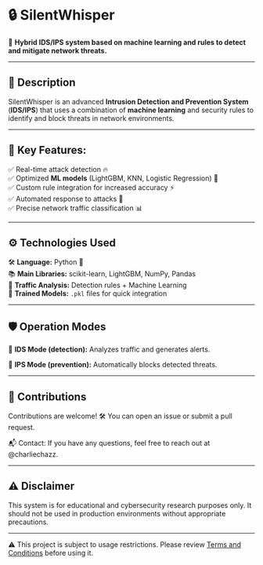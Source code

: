 # 🔒 SilentWhisper  
🚀 **Hybrid IDS/IPS system based on machine learning and rules to detect and mitigate network threats.**  

---

## 📌 Description  
SilentWhisper is an advanced **Intrusion Detection and Prevention System** (**IDS/IPS**) that uses a combination of **machine learning** and security rules to identify and block threats in network environments.  

---

## 🔹 Key Features:
✅ Real-time attack detection 🔥  
✅ Optimized **ML models** (LightGBM, KNN, Logistic Regression) 🤖  
✅ Custom rule integration for increased accuracy ⚡  
✅ Automated response to attacks 🚨  
✅ Precise network traffic classification 📊  

---

## ⚙️ Technologies Used  
🛠️ **Language:** Python 🐍  
📚 **Main Libraries:** scikit-learn, LightGBM, NumPy, Pandas  
📡 **Traffic Analysis:** Detection rules + Machine Learning  
📁 **Trained Models:** `.pkl` files for quick integration  

---

## 🛡️ Operation Modes

📡 **IDS Mode (detection):** Analyzes traffic and generates alerts. 

🛑 **IPS Mode (prevention):** Automatically blocks detected threats. 

---

## 📢 Contributions

Contributions are welcome! 🛠️ You can open an issue or submit a pull request.

📬 Contact: If you have any questions, feel free to reach out at @charliechazz.

---

## ⚠️ Disclaimer

This system is for educational and cybersecurity research purposes only. It should not be used in production environments without appropriate precautions.

---

⚠️ This project is subject to usage restrictions. Please review [Terms and Conditions](https://github.com/charliechazz/SilentWhisper/blob/main/TERMS.MD) before using it.
